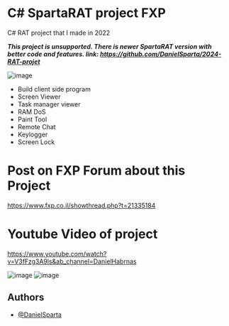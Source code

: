 # C# SpartaRAT project FXP 
C# RAT project that I made in 2022

**_This project is unsupported. There is newer SpartaRAT version with better code and features. link: https://github.com/DanielSparta/2024-RAT-projet_**

![image](https://github.com/DanielSparta/RAT-Project-2022/assets/111179755/e28bb590-6b13-4675-87b8-4dbaaa36dbd9)
- Build client side program
- Screen Viewer
- Task manager viewer
- RAM DoS
- Paint Tool
- Remote Chat
- Keylogger
- Screen Lock

# Post on FXP Forum about this Project
https://www.fxp.co.il/showthread.php?t=21335184

# Youtube Video of project
https://www.youtube.com/watch?v=V3fFzg3A9ls&ab_channel=DanielHabrnas

![image](https://github.com/DanielSparta/RAT-Project-2022/assets/111179755/13538471-6ceb-46ea-8ca2-4aa38e4784b7)
![image](https://github.com/DanielSparta/RAT-Project-2022/assets/111179755/bcdd4758-26d0-451d-887b-bde550f0c3e5)

## Authors

- [@DanielSparta](https://github.com/DanielSparta)

